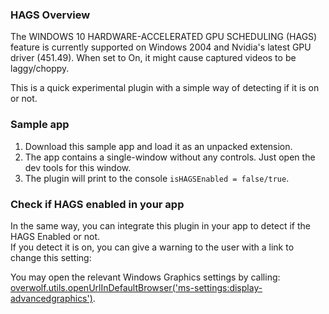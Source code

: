 ### HAGS Overview

The WINDOWS 10 HARDWARE-ACCELERATED GPU SCHEDULING (HAGS) feature is currently supported on Windows 2004 and Nvidia's latest GPU driver (451.49). 
When set to On, it might cause captured videos to be laggy/choppy.

This is a quick experimental plugin with a simple way of detecting if it is on or not.

### Sample app

1. Download this sample app and load it as an unpacked extension.
2. The app contains a single-window without any controls. Just open the dev tools for this window.
3. The plugin will print to the console `isHAGSEnabled = false/true`. 

### Check if HAGS enabled in your app

In the same way, you can integrate this plugin in your app to detect if the HAGS Enabled or not.  
If you detect it is on, you can give a warning to the user with a link to change this setting:

You may open the relevant Windows Graphics settings by calling:  [overwolf.utils.openUrlInDefaultBrowser('ms-settings:display-advancedgraphics')](https://overwolf.github.io/docs//api/overwolf-utils#openurlindefaultbrowserurl).

